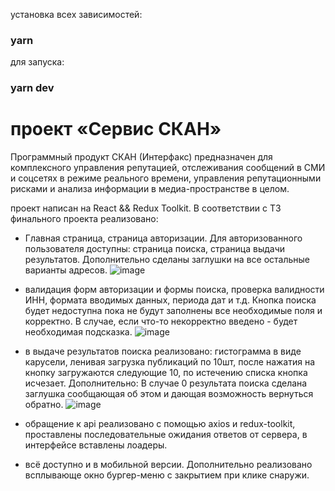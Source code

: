 установка всех зависимостей:
### yarn

для запуска:
### yarn dev

# проект «Сервис СКАН»
Программный продукт СКАН (Интерфакс) предназначен для комплексного управления репутацией, отслеживания сообщений в СМИ и соцсетях в режиме реального времени, управления репутационными рисками и анализа информации в медиа-пространстве в целом.

проект написан на React && Redux Toolkit. В соответствии с ТЗ финального проекта реализовано:
- Главная страница, страница авторизации. Для авторизованного пользователя доступны: страница поиска, страница выдачи результатов. Дополнительно сделаны заглушки на все остальные варианты адресов.
![image](https://github.com/A-Stalk/project-scan/assets/118521698/7c97a625-f48c-414f-81f9-780130b27cb1)

- валидация форм авторизации и формы поиска, проверка валидности ИНН, формата вводимых данных, периода дат и т.д. Кнопка поиска будет недоступна пока не будут заполнены все необходимые поля и корректно. В случае, если что-то некорректно введено - будет необходимая подсказка.
![image](https://github.com/A-Stalk/project-scan/assets/118521698/e5c44172-6197-4953-a07b-f56fae263087)

- в выдаче результатов поиска реализовано: гистограмма в виде карусели, ленивая загрузка публикаций по 10шт, после нажатия на кнопку загружаются следующие 10, по истечению списка кнопка исчезает. Дополнительно: В случае 0 результата поиска сделана заглушка сообщающая об этом и дающая возможность вернуться обратно.
![image](https://github.com/A-Stalk/project-scan/assets/118521698/6f835844-c277-45cf-ac1f-9367af8032b8)

- обращение к api реализовано с помощью axios и redux-toolkit, проставлены последовательные ожидания ответов от сервера, в интерфейсе вставлены лоадеры.

- всё доступно и в мобильной версии. Дополнительно реализовано всплывающе окно бургер-меню с закрытием при клике снаружи.
